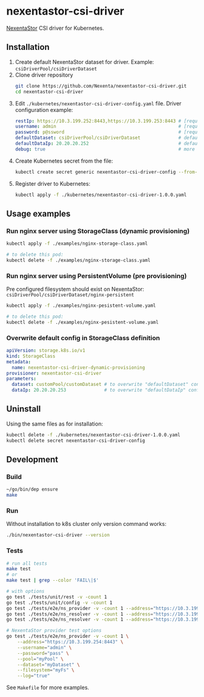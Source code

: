 # nexentastor-csi-driver

[NexentaStor](https://nexenta.com/products/nexentastor) CSI driver for Kubernetes.

## Installation

1. Create default NexentaStor dataset for driver. Example: `csiDriverPool/csiDriverDataset`
2. Clone driver repository
   ```bash
   git clone https://github.com/Nexenta/nexentastor-csi-driver.git
   cd nexentastor-csi-driver
   ```
3. Edit `./kubernetes/nexentastor-csi-driver-config.yaml` file. Driver configuration example:
    ```yaml
    restIp: https://10.3.199.252:8443,https://10.3.199.253:8443 # [required] NexentaStor REST API endpoint(s)
    username: admin                                             # [required] NexentaStor REST API username
    password: p@ssword                                          # [required] NexentaStor REST API password
    defaultDataset: csiDriverPool/csiDriverDataset              # default dataset for driver's fs/volume [pool/dataset]
    defaultDataIp: 20.20.20.252                                 # default NexentaStor data IP or HA VIP
    debug: true                                                 # more logs
    ```
4. Create Kubernetes secret from the file:
    ```bash
    kubectl create secret generic nexentastor-csi-driver-config --from-file=./kubernetes/nexentastor-csi-driver-config.yaml
    ```
5. Register driver to Kubernetes:
   ```bash
   kubectl apply -f ./kubernetes/nexentastor-csi-driver-1.0.0.yaml
   ```

## Usage examples

### Run nginx server using StorageClass (dynamic provisioning)

```bash
kubectl apply -f ./examples/nginx-storage-class.yaml

# to delete this pod:
kubectl delete -f ./examples/nginx-storage-class.yaml
```

### Run nginx server using PersistentVolume (pre provisioning)

Pre configured filesystem should exist on NexentaStor: `csiDriverPool/csiDriverDataset/nginx-persistent`

```bash
kubectl apply -f ./examples/nginx-pesistent-volume.yaml

# to delete this pod:
kubectl delete -f ./examples/nginx-pesistent-volume.yaml
```

### Overwrite default config in StorageClass definition

```yaml
apiVersion: storage.k8s.io/v1
kind: StorageClass
metadata:
  name: nexentastor-csi-driver-dynamic-provisioning
provisioner: nexentastor-csi-driver
parameters:
  dataset: customPool/customDataset # to overwrite "defaultDataset" config property [pool/dataset]
  dataIp: 20.20.20.253              # to overwrite "defaultDataIp" config property
```

## Uninstall

Using the same files as for installation:
```bash
kubectl delete -f ./kubernetes/nexentastor-csi-driver-1.0.0.yaml
kubectl delete secret nexentastor-csi-driver-config
```

## Development

### Build

```bash
~/go/bin/dep ensure
make
```

### Run

Without installation to k8s cluster only version command works:
```bash
./bin/nexentastor-csi-driver --version
```

### Tests

```bash
# run all tests
make test
# or
make test | grep --color 'FAIL\|$'

# with options
go test ./tests/unit/rest -v -count 1
go test ./tests/unit/config -v -count 1
go test ./tests/e2e/ns_provider -v -count 1 --address="https://10.3.199.254:8443"
go test ./tests/e2e/ns_resolver -v -count 1 --address="https://10.3.199.254:8443"
go test ./tests/e2e/ns_resolver -v -count 1 --address="https://10.3.199.252:8443,https://10.3.199.253:8443"

# NexentaStor provider test options
go test ./tests/e2e/ns_provider -v -count 1 \
    --address="https://10.3.199.254:8443" \
    --username="admin" \
    --password="pass" \
    --pool="myPool" \
    --dataset="myDataset" \
    --filesystem="myFs" \
    --log="true"
```

See `Makefile` for more examples.
